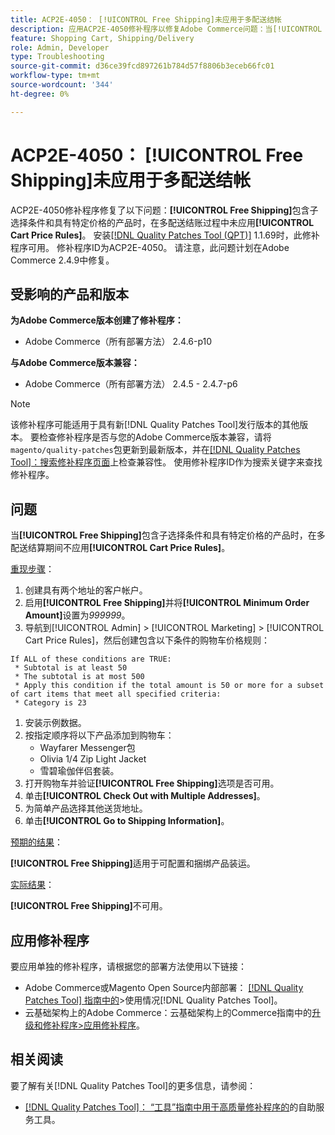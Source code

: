 ```yaml
---
title: ACP2E-4050： [!UICONTROL Free Shipping]未应用于多配送结帐
description: 应用ACP2E-4050修补程序以修复Adobe Commerce问题：当[!UICONTROL Free Shipping]包含子选择条件和具有特定价格的产品时，在多地址签出期间未应用[!UICONTROL Cart Price Rules]。
feature: Shopping Cart, Shipping/Delivery
role: Admin, Developer
type: Troubleshooting
source-git-commit: d36ce39fcd897261b784d57f8806b3eceb66fc01
workflow-type: tm+mt
source-wordcount: '344'
ht-degree: 0%

---
```



# ACP2E-4050： **[!UICONTROL Free Shipping]**&#x200B;未应用于多配送结帐

ACP2E-4050修补程序修复了以下问题：**[!UICONTROL Free Shipping]**&#x200B;包含子选择条件和具有特定价格的产品时，在多配送结账过程中未应用&#x200B;**[!UICONTROL Cart Price Rules]**。 安装[[!DNL Quality Patches Tool (QPT)]](/help/tools/quality-patches-tool/quality-patches-tool-to-self-serve-quality-patches.md) 1.1.69时，此修补程序可用。 修补程序ID为ACP2E-4050。 请注意，此问题计划在Adobe Commerce 2.4.9中修复。

## 受影响的产品和版本

**为Adobe Commerce版本创建了修补程序：**

* Adobe Commerce（所有部署方法） 2.4.6-p10

**与Adobe Commerce版本兼容：**

* Adobe Commerce（所有部署方法） 2.4.5 - 2.4.7-p6

>[!NOTE]
>
>该修补程序可能适用于具有新[!DNL Quality Patches Tool]发行版本的其他版本。 要检查修补程序是否与您的Adobe Commerce版本兼容，请将`magento/quality-patches`包更新到最新版本，并在[[!DNL Quality Patches Tool]：搜索修补程序页面](https://experienceleague.adobe.com/tools/commerce-quality-patches/index.html)上检查兼容性。 使用修补程序ID作为搜索关键字来查找修补程序。

## 问题

当&#x200B;**[!UICONTROL Free Shipping]**&#x200B;包含子选择条件和具有特定价格的产品时，在多配送结算期间不应用&#x200B;**[!UICONTROL Cart Price Rules]**。

<u>重现步骤</u>：

1. 创建具有两个地址的客户帐户。
1. 启用&#x200B;**[!UICONTROL Free Shipping]**&#x200B;并将&#x200B;**[!UICONTROL Minimum Order Amount]**&#x200B;设置为&#x200B;*999999*。
1. 导航到[!UICONTROL Admin] > [!UICONTROL Marketing] > [!UICONTROL Cart Price Rules]，然后创建包含以下条件的购物车价格规则：

```
If ALL of these conditions are TRUE:
 * Subtotal is at least 50
 * The subtotal is at most 500
 * Apply this condition if the total amount is 50 or more for a subset of cart items that meet all specified criteria:
 * Category is 23
```

1. 安装示例数据。
1. 按指定顺序将以下产品添加到购物车：
   * Wayfarer Messenger包
   * Olivia 1/4 Zip Light Jacket
   * 雪碧瑜伽伴侣套装。
1. 打开购物车并验证&#x200B;**[!UICONTROL Free Shipping]**&#x200B;选项是否可用。
1. 单击&#x200B;**[!UICONTROL Check Out with Multiple Addresses]**。
1. 为简单产品选择其他送货地址。
1. 单击&#x200B;**[!UICONTROL Go to Shipping Information]**。

<u>预期的结果</u>：

**[!UICONTROL Free Shipping]**&#x200B;适用于可配置和捆绑产品装运。

<u>实际结果</u>：

**[!UICONTROL Free Shipping]**&#x200B;不可用。

## 应用修补程序

要应用单独的修补程序，请根据您的部署方法使用以下链接：

* Adobe Commerce或Magento Open Source内部部署： [[!DNL Quality Patches Tool] 指南中的](/help/tools/quality-patches-tool/usage.md)>使用情况[!DNL Quality Patches Tool]。
* 云基础架构上的Adobe Commerce：云基础架构上的Commerce指南中的[升级和修补程序>应用修补程序](https://experienceleague.adobe.com/docs/commerce-cloud-service/user-guide/develop/upgrade/apply-patches.html)。

## 相关阅读

要了解有关[!DNL Quality Patches Tool]的更多信息，请参阅：

* [[!DNL Quality Patches Tool]： “工具”指南中用于高质量修补程序的](/help/tools/quality-patches-tool/quality-patches-tool-to-self-serve-quality-patches.md)的自助服务工具。
